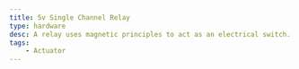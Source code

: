 ```yaml
---
title: 5v Single Channel Relay
type: hardware
desc: A relay uses magnetic principles to act as an electrical switch. This enables a smaller device such as an Arduino to control a much larger device such as a water pump
tags:
    - Actuator
---
```

